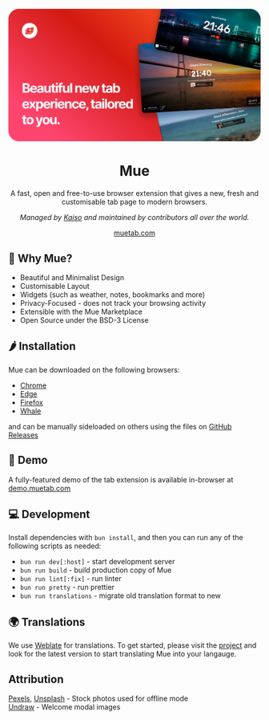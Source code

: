 ![Mue Header](assets/mue_readme.png)

<h1 align="center">Mue</h1>

<p align="center">A fast, open and free-to-use browser extension that gives a new, fresh and customisable tab page to modern browsers.</p>

<p align="center"><i>Managed by <a href="https://kaiso.one" target="_blank">Kaiso</a> and maintained by contributors all over the world.</i></p>

<p align="center"><a href="https://muetab.com">muetab.com</a></p>



## 🤔 Why Mue?
- Beautiful and Minimalist Design
- Customisable Layout
- Widgets (such as weather, notes, bookmarks and more)
- Privacy-Focused - does not track your browsing activity
- Extensible with the Mue Marketplace
- Open Source under the BSD-3 License

## 🌶️ Installation
Mue can be downloaded on the following browsers:

- [Chrome](https://chromewebstore.google.com/detail/mue/bngmbednanpcfochchhgbkookpiaiaid)
- [Edge](https://microsoftedge.microsoft.com/addons/detail/mue/aepnglgjfokepefimhbnibfjekidhmja)
- [Firefox](https://addons.mozilla.org/en-GB/firefox/addon/mue/)
- [Whale](https://store.whale.naver.com/detail/ecllekeilcmicbfkkiknfdddbogibbnc)

and can be manually sideloaded on others using the files on [GitHub Releases](https://github.com/mue/mue/releases)


## 🚀 Demo
A fully-featured demo of the tab extension is available in-browser at [demo.muetab.com](https://demo.muetab.com)


## 💻 Development
Install dependencies with ``bun install``, and then you can run any of the following scripts as needed:

- `bun run dev[:host]` - start development server
- `bun run build` - build production copy of Mue
- `bun run lint[:fix]` - run linter
- `bun run pretty` - run prettier
- `bun run translations` - migrate old translation format to new

## 🌍 Translations
We use [Weblate](https://weblate.org) for translations. To get started, please visit the [project](https://hosted.weblate.org/projects/mue/) and look for the latest version to start translating Mue into your langauge.

## Attribution
[Pexels](https://pexels.com), [Unsplash](https://unsplash.com) - Stock photos used for offline mode <br/>
[Undraw](https://undraw.co) - Welcome modal images
